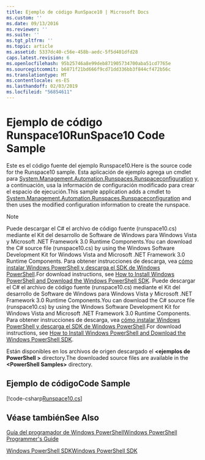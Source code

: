 ```yaml
---
title: Ejemplo de código RunSpace10 | Microsoft Docs
ms.custom: ''
ms.date: 09/13/2016
ms.reviewer: ''
ms.suite: ''
ms.tgt_pltfrm: ''
ms.topic: article
ms.assetid: 5337dc40-c56e-458b-aedc-5f5d401dfd28
caps.latest.revision: 6
ms.openlocfilehash: 95b25746a8e99deb871905734700aba51cd7765e
ms.sourcegitcommit: b6871f21bd666f9cd71dd336bb3f844cf472b56c
ms.translationtype: MT
ms.contentlocale: es-ES
ms.lasthandoff: 02/03/2019
ms.locfileid: "56854611"
---
```

# <a name="runspace10-code-sample"></a><span data-ttu-id="b83e1-102">Ejemplo de código Runspace10</span><span class="sxs-lookup"><span data-stu-id="b83e1-102">RunSpace10 Code Sample</span></span>

<span data-ttu-id="b83e1-103">Este es el código fuente del ejemplo Runspace10.</span><span class="sxs-lookup"><span data-stu-id="b83e1-103">Here is the source code for the Runspace10 sample.</span></span> <span data-ttu-id="b83e1-104">Esta aplicación de ejemplo agrega un cmdlet para [System.Management.Automation.Runspaces.Runspaceconfiguration](/dotnet/api/System.Management.Automation.Runspaces.RunspaceConfiguration) y, a continuación, usa la información de configuración modificado para crear el espacio de ejecución.</span><span class="sxs-lookup"><span data-stu-id="b83e1-104">This sample application adds a cmdlet to [System.Management.Automation.Runspaces.Runspaceconfiguration](/dotnet/api/System.Management.Automation.Runspaces.RunspaceConfiguration) and then uses the modified configuration information to create the runspace.</span></span>

> [!NOTE]
> <span data-ttu-id="b83e1-105">Puede descargar el C# el archivo de código fuente (runspace10.cs) mediante el Kit del desarrollo de Software de Windows para Windows Vista y Microsoft .NET Framework 3.0 Runtime Components.</span><span class="sxs-lookup"><span data-stu-id="b83e1-105">You can download the C# source file (runspace10.cs) by using the Windows Software Development Kit for Windows Vista and Microsoft .NET Framework 3.0 Runtime Components.</span></span> <span data-ttu-id="b83e1-106">Para obtener instrucciones de descarga, vea [cómo instalar Windows PowerShell y descarga el SDK de Windows PowerShell](/powershell/developer/installing-the-windows-powershell-sdk).</span><span class="sxs-lookup"><span data-stu-id="b83e1-106">For download instructions, see [How to Install Windows PowerShell and Download the Windows PowerShell SDK](/powershell/developer/installing-the-windows-powershell-sdk).</span></span>
> <span data-ttu-id="b83e1-107">Puede descargar el C# el archivo de código fuente (runspace10.cs) mediante el Kit del desarrollo de Software de Windows para Windows Vista y Microsoft .NET Framework 3.0 Runtime Components.</span><span class="sxs-lookup"><span data-stu-id="b83e1-107">You can download the C# source file (runspace10.cs) by using the Windows Software Development Kit for Windows Vista and Microsoft .NET Framework 3.0 Runtime Components.</span></span> <span data-ttu-id="b83e1-108">Para obtener instrucciones de descarga, vea [cómo instalar Windows PowerShell y descarga el SDK de Windows PowerShell](/powershell/developer/installing-the-windows-powershell-sdk).</span><span class="sxs-lookup"><span data-stu-id="b83e1-108">For download instructions, see [How to Install Windows PowerShell and Download the Windows PowerShell SDK](/powershell/developer/installing-the-windows-powershell-sdk).</span></span>
>
> <span data-ttu-id="b83e1-109">Están disponibles en los archivos de origen descargado el  **\<ejemplos de PowerShell >** directory.</span><span class="sxs-lookup"><span data-stu-id="b83e1-109">The downloaded source files are available in the **\<PowerShell Samples>** directory.</span></span>

## <a name="code-sample"></a><span data-ttu-id="b83e1-110">Ejemplo de código</span><span class="sxs-lookup"><span data-stu-id="b83e1-110">Code Sample</span></span>

[!code-csharp[Runspace10.cs](../../powershell-sdk-samples/SDK-2.0/csharp/Runspace10/Runspace10.cs#L11-L118 "Runspace10.cs")]

## <a name="see-also"></a><span data-ttu-id="b83e1-111">Véase también</span><span class="sxs-lookup"><span data-stu-id="b83e1-111">See Also</span></span>

[<span data-ttu-id="b83e1-112">Guía del programador de Windows PowerShell</span><span class="sxs-lookup"><span data-stu-id="b83e1-112">Windows PowerShell Programmer's Guide</span></span>](./windows-powershell-programmer-s-guide.md)

[<span data-ttu-id="b83e1-113">Windows PowerShell SDK</span><span class="sxs-lookup"><span data-stu-id="b83e1-113">Windows PowerShell SDK</span></span>](../windows-powershell-reference.md)
